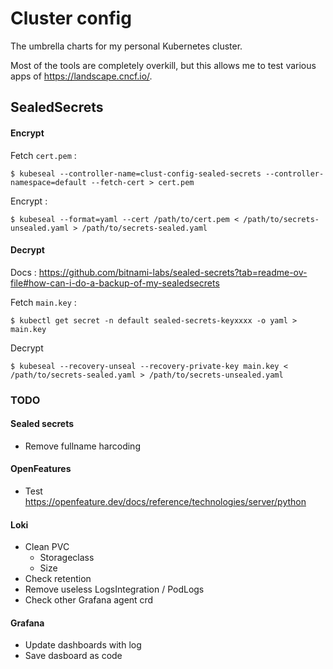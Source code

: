 # Cluster config

The umbrella charts for my personal Kubernetes cluster.

Most of the tools are completely overkill, but this allows me to test various apps of https://landscape.cncf.io/.

## SealedSecrets

#### Encrypt

Fetch `cert.pem` :
```shell
$ kubeseal --controller-name=clust-config-sealed-secrets --controller-namespace=default --fetch-cert > cert.pem
```
Encrypt : 
```shell
$ kubeseal --format=yaml --cert /path/to/cert.pem < /path/to/secrets-unsealed.yaml > /path/to/secrets-sealed.yaml
```

#### Decrypt

Docs : https://github.com/bitnami-labs/sealed-secrets?tab=readme-ov-file#how-can-i-do-a-backup-of-my-sealedsecrets

Fetch `main.key` :
```shell
$ kubectl get secret -n default sealed-secrets-keyxxxx -o yaml > main.key 
```
Decrypt
```shell
$ kubeseal --recovery-unseal --recovery-private-key main.key < /path/to/secrets-sealed.yaml > /path/to/secrets-unsealed.yaml
```

### TODO

#### Sealed secrets

- Remove fullname harcoding

#### OpenFeatures

- Test https://openfeature.dev/docs/reference/technologies/server/python

#### Loki

- Clean PVC
  - Storageclass
  - Size
- Check retention
- Remove useless LogsIntegration / PodLogs
- Check other Grafana agent crd

#### Grafana

- Update dashboards with log
- Save dasboard as code

